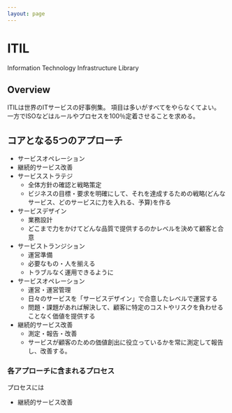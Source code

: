 ```yaml
---
layout: page
---
```


# ITIL

Information Technology Infrastructure Library

## Overview

ITILは世界のITサービスの好事例集。
項目は多いがすべてをやらなくてよい。
一方でISOなどはルールやプロセスを100％定着させることを求める。

## コアとなる5つのアプローチ

* サービスオペレーション
* 継続的サービス改善
* サービスストラテジ
    * 全体方針の確認と戦略策定
    * ビジネスの目標・要求を明確にして、それを達成するための戦略(どんなサービス、どのサービスに力を入れる、予算)を作る
* サービスデザイン
    * 業務設計
    * どこまで力をかけてどんな品質で提供するのかレベルを決めて顧客と合意
* サービストランジション
    * 運営準備
    * 必要なもの・人を揃える
    * トラブルなく運用できるように
* サービスオペレーション
    * 運営・運営管理
    * 日々のサービスを「サービスデザイン」で合意したレベルで運営する
    * 問題・課題があれば解決して、顧客に特定のコストやリスクを負わせることなく価値を提供する
* 継続的サービス改善
    * 測定・報告・改善
    * サービスが顧客のための価値創出に役立っているかを常に測定して報告し、改善する。

### 各アプローチに含まれるプロセス

プロセスには
* 継続的サービス改善
